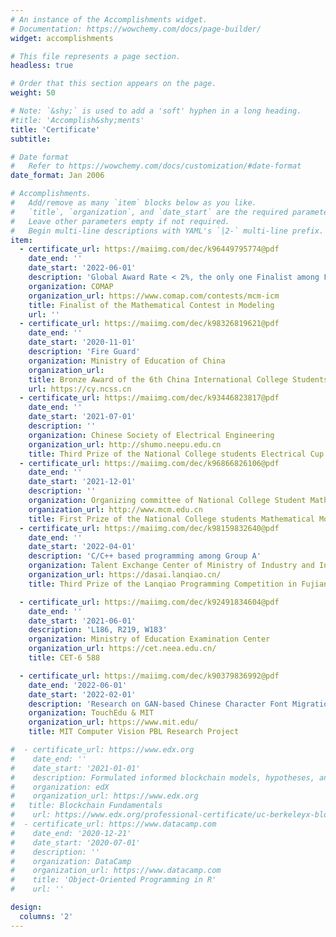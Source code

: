```yaml
---
# An instance of the Accomplishments widget.
# Documentation: https://wowchemy.com/docs/page-builder/
widget: accomplishments

# This file represents a page section.
headless: true

# Order that this section appears on the page.
weight: 50

# Note: `&shy;` is used to add a 'soft' hyphen in a long heading.
#title: 'Accomplish&shy;ments'
title: 'Certificate'
subtitle:

# Date format
#   Refer to https://wowchemy.com/docs/customization/#date-format
date_format: Jan 2006

# Accomplishments.
#   Add/remove as many `item` blocks below as you like.
#   `title`, `organization`, and `date_start` are the required parameters.
#   Leave other parameters empty if not required.
#   Begin multi-line descriptions with YAML's `|2-` multi-line prefix.
item:
  - certificate_url: https://maiimg.com/dec/k96449795774@pdf
    date_end: ''
    date_start: '2022-06-01'
    description: 'Global Award Rate < 2%, the only one Finalist among Fuzhou University'
    organization: COMAP
    organization_url: https://www.comap.com/contests/mcm-icm
    title: Finalist of the Mathematical Contest in Modeling
    url: ''
  - certificate_url: https://maiimg.com/dec/k98326819621@pdf
    date_end: ''
    date_start: '2020-11-01'
    description: 'Fire Guard'
    organization: Ministry of Education of China
    organization_url: 
    title: Bronze Award of the 6th China International College Students' "Internet+'Innovation and Entrepreneurship Competition
    url: https://cy.ncss.cn
  - certificate_url: https://maiimg.com/dec/k93446823817@pdf
    date_end: ''
    date_start: '2021-07-01'
    description: ''
    organization: Chinese Society of Electrical Engineering
    organization_url: http://shumo.neepu.edu.cn
    title: Third Prize of the National College students Electrical Cup Mathematical Modeling Competition
  - certificate_url: https://maiimg.com/dec/k96866826106@pdf
    date_end: ''
    date_start: '2021-12-01'
    description: ''
    organization: Organizing committee of National College Student Mathematical Modeling Competition
    organization_url: http://www.mcm.edu.cn
    title: First Prize of the National College students Mathematical Modeling Competition in Fujian Province
  - certificate_url: https://maiimg.com/dec/k98159832640@pdf
    date_end: ''
    date_start: '2022-04-01'
    description: 'C/C++ based programming among Group A'
    organization: Talent Exchange Center of Ministry of Industry and Information Technology
    organization_url: https://dasai.lanqiao.cn/
    title: Third Prize of the Lanqiao Programming Competition in Fujian Province

  - certificate_url: https://maiimg.com/dec/k92491834604@pdf
    date_end: ''
    date_start: '2021-06-01'
    description: 'L186, R219, W183'
    organization: Ministry of Education Examination Center
    organization_url: https://cet.neea.edu.cn/
    title: CET-6 588

  - certificate_url: https://maiimg.com/dec/k90379836992@pdf
    date_end: '2022-06-01'
    date_start: '2022-02-01'
    description: 'Research on GAN-based Chinese Character Font Migration'
    organization: TouchEdu & MIT
    organization_url: https://www.mit.edu/
    title: MIT Computer Vision PBL Research Project

#  - certificate_url: https://www.edx.org
#    date_end: ''
#    date_start: '2021-01-01'
#    description: Formulated informed blockchain models, hypotheses, and use cases.
#    organization: edX
#    organization_url: https://www.edx.org
#   title: Blockchain Fundamentals
#    url: https://www.edx.org/professional-certificate/uc-berkeleyx-blockchain-fundamentals
#  - certificate_url: https://www.datacamp.com
#    date_end: '2020-12-21'
#    date_start: '2020-07-01'
#    description: ''
#    organization: DataCamp
#    organization_url: https://www.datacamp.com
#    title: 'Object-Oriented Programming in R'
#    url: ''

design:
  columns: '2'
---
```

